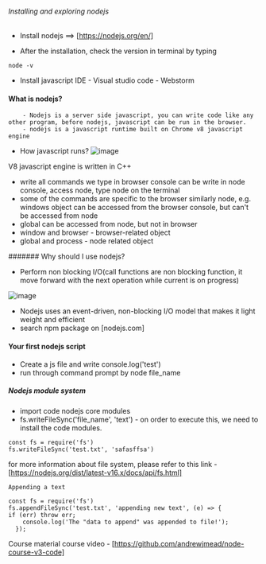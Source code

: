 ###### Installing and exploring nodejs

- Install nodejs ==> [https://nodejs.org/en/]

- After the installation, check the version in terminal by typing 
```
node -v
``` 
- Install javascript IDE 
      -  Visual studio code
      - Webstorm

#### What is nodejs?
        - Nodejs is a server side javascript, you can write code like any other program, before nodejs, javascript can be run in the browser.
        - nodejs is a javascript runtime built on Chrome v8 javascript engine

 - How javascript runs?
![image](https://user-images.githubusercontent.com/5713791/132272340-8de95c18-e31f-45c1-81cc-f2e9f7119b71.png)

V8 javascript engine is written in C++

- write all commands we type in browser console can be write in node console, access node, type node on the terminal
- some of the commands are specific to the browser similarly node, e.g. windows object can be accessed from the browser console, but can't be accessed from node
- global can be accessed from node, but not in browser
- window and browser - browser-related object
- global  and process - node related object


####### Why should I use nodejs?

 - Perform non blocking I/O(call functions are non blocking function, it move forward with the next operation while current is on progress)
 
![image](https://user-images.githubusercontent.com/5713791/132384850-a5481605-3926-4d00-8af9-9bfa51ec8f72.png)


- Nodejs uses an event-driven, non-blocking I/O model that makes it light weight and efficient
- search npm package on [nodejs.com]

#### Your first nodejs script

- Create a js file and write console.log('test')
- run through command prompt by node file_name

##### Nodejs module system
   - import code nodejs core modules
   - fs.writeFileSync('file_name', 'text') - on order to execute this, we need to install the code modules.

```
const fs = require('fs')
fs.writeFileSync('test.txt', 'safasffsa')
```
for more information about file system, please refer to this link - [https://nodejs.org/dist/latest-v16.x/docs/api/fs.html]

```
Appending a text 

const fs = require('fs')
fs.appendFileSync('test.txt', 'appending new text', (e) => {
if (err) throw err;
    console.log('The "data to append" was appended to file!');
  });
```

Course material course video - [https://github.com/andrewjmead/node-course-v3-code]
